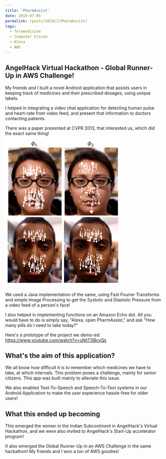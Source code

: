 ```yaml
---
title: 'PharmAssist'
date: 2019-07-05
permalink: /posts/2019/7/PharmAssist/
tags:
  - Telemedicine
  - Computer Vision
  - Alexa
  - AWS
---
```


AngelHack Virtual Hackathon - Global Runner-Up in AWS Challenge!
------
My friends and I built a novel Android application that assists users in keeping track of medicines and their prescribed dosages, using unique labels. 

I helped in integrating a video chat application for detecting human pulse and heart-rate from video feed, and present that information to doctors contacting patients.

There was a paper presented at CVPR 2013, that interested us, which did the exact same thing!
![heartbeatprocess](../images/heartbeat.png)

We used a Java implementation of the same, using Fast Fourier Transforms and simple Image Processing to get the Systolic and Diastolic Pressure from a video feed of a person's face!

I also helped in implementing functions on an Amazon Echo dot. All you would have to do is simply say, "Alexa, open PharmAssist," and ask "How many pills do I need to take today?"

Here's a prototype of the project we demo-ed: https://www.youtube.com/watch?v=uNliTSBcyQs


What's the aim of this application?
------
We all know how difficult it is to remember which medicines we have to take, at which intervals. This problem poses a challenge, mainly for senior citizens. This app was built mainly to alleviate this issue. 

We also enabled Text-To-Speech and Speech-To-Text systems in our Android Application to make the user experience hassle-free for older users!

What this ended up becoming
------
This emerged the winner in the Indian Subcontinent in AngelHack's Virtual Hackathon, and we were also invited to AngelHack's Start-Up accelerator program!

It also emerged the Global Runner-Up in an AWS Challenge in the same hackathon! My friends and I won a ton of AWS goodies!
